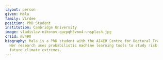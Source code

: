 ```yaml
---
layout: person
given: Mala
family: Virdee
position: PhD Student
institution: Cambridge University
image: vladislav-nikonov-quzpqh5vno4-unsplash.jpg
crsid: mv490
biography: Mala is a PhD student with the AI4ER Centre for Doctoral Training.
  Her research uses probabilistic machine learning tools to study risk from
  future climate extremes.
---
```

